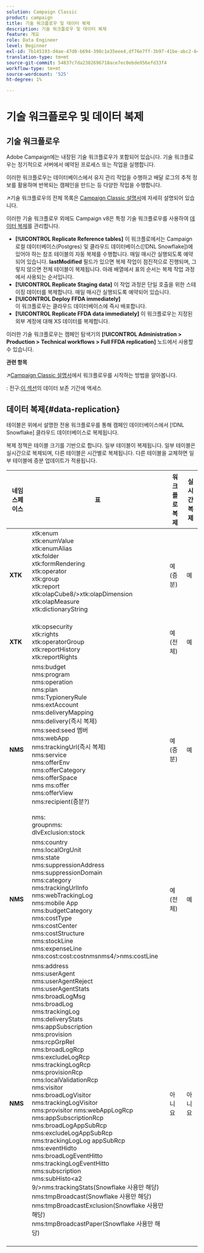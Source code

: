 ```yaml
---
solution: Campaign Classic
product: campaign
title: 기술 워크플로우 및 데이터 복제
description: 기술 워크플로우 및 데이터 복제
feature: 개요
role: Data Engineer
level: Beginner
exl-id: 7b145193-d4ae-47d0-b694-398c1e35eee4,df76e7ff-3b97-41be-abc2-640748680ff3
translation-type: tm+mt
source-git-commit: 54837c7da2382696718ace7ec0ebde956efd33f4
workflow-type: tm+mt
source-wordcount: '525'
ht-degree: 1%

---
```


# 기술 워크플로우 및 데이터 복제

## 기술 워크플로우

Adobe Campaign에는 내장된 기술 워크플로우가 포함되어 있습니다. 기술 워크플로우는 정기적으로 서버에서 예약된 프로세스 또는 작업을 실행합니다.

이러한 워크플로우는 데이터베이스에서 유지 관리 작업을 수행하고 배달 로그의 추적 정보를 활용하며 반복되는 캠페인을 만드는 등 다양한 작업을 수행합니다.

:arrow_upper_right:기술 워크플로우의 전체 목록은 [Campaign Classic 설명서](https://experienceleague.adobe.com/docs/campaign-classic/using/automating-with-workflows/advanced-management/about-technical-workflows.html?lang=en#overview)에 자세히 설명되어 있습니다.

이러한 기술 워크플로우 외에도 Campaign v8은 특정 기술 워크플로우를 사용하여 [데이터 복제](#data-replication)를 관리합니다.

* **[!UICONTROL Replicate Reference tables]**
이 워크플로에서는 Campaign 로컬 데이터베이스(Postgres) 및 클라우드 데이터베이스([!DNL Snowflake])에 있어야 하는 참조 테이블의 자동 복제를 수행합니다. 매일 매시간 실행되도록 예약되어 있습니다. **lastModified** 필드가 있으면 복제 작업이 점진적으로 진행되며, 그렇지 않으면 전체 테이블이 복제됩니다. 아래 배열에서 표의 순서는 복제 작업 과정에서 사용되는 순서입니다.
* **[!UICONTROL Replicate Staging data]**
이 작업 과정은 단일 호출을 위한 스테이징 데이터를 복제합니다. 매일 매시간 실행되도록 예약되어 있습니다.
* **[!UICONTROL Deploy FFDA immediately]**\
   이 워크플로우는 클라우드 데이터베이스에 즉시 배포합니다.
* **[!UICONTROL Replicate FFDA data immediately]**
이 워크플로우는 지정된 외부 계정에 대해 XS 데이터를 복제합니다.

이러한 기술 워크플로우는 캠페인 탐색기의 **[!UICONTROL Administration > Production > Technical workflows > Full FFDA replication]** 노드에서 사용할 수 있습니다.


**관련 항목**

:arrow_upper_right:[Campaign Classic 설명서](https://experienceleague.adobe.com/docs/campaign-classic/using/automating-with-workflows/introduction/about-workflows.html?lang=en#automating-with-workflows)에서 워크플로우를 시작하는 방법을 알아봅니다.

: 전구:[이 섹션](../dev/datamodel-best-practices.md#data-retention)의 데이터 보존 기간에 액세스


## 데이터 복제{#data-replication}

테이블은 위에서 설명한 전용 워크플로우를 통해 캠페인 데이터베이스에서 [!DNL Snowflake] 클라우드 데이터베이스로 복제됩니다.

복제 정책은 테이블 크기를 기반으로 합니다. 일부 테이블이 복제됩니다. 일부 테이블은 실시간으로 복제되며, 다른 테이블은 시간별로 복제됩니다. 다른 테이블을 교체하면 일부 테이블에 증분 업데이트가 적용됩니다.

| 네임스페이스 | 표 | 워크플로 복제 | 실시간 복제 |
| --------- | ---------------------------------------------------------------------------------------------------------------------------------------------------------------------------------------------------------------------------------------------------------------------------------------------------------------------------------------------------------------------------------------------------------------------------------------------------------------------------------------------------------------------------------------------------------------------------------------------------------------------------------------------------------------------------------------------------------------------------------------------------------------------------------------------------------------------------------------------------------------- | -------------------- | --------------------- |
| **XTK** | xtk:enum<br>xtk:enumValue<br>xtk:enumAlias<br>xtk:folder<br>xtk:formRendering<br>xtk:operator<br>xtk:group<br>xtk:report<br>xtk:olapCube8/>xtk:olapDimension<br>xtk:olapMeasure<br>xtk:dictionaryString<br><br> | 예(증분) | 예 |
| **XTK** | xtk:opsecurity<br>xtk:rights<br>xtk:operatorGroup<br>xtk:reportHistory<br>xtk:reportRights | 예(전체) | 예 |
| **NMS** | nms:budget<br>nms:program<br>nms:operation<br>nms:plan<br>nms:TypioneryRule<br>nms:extAccount<br>nms:deliveryMapping<br>nms:delivery(즉시 복제)<br>nms:seed:seed 멤버<br>nms:webApp<br>nms:trackingUrl(즉시 복제)<br>nms:service<br>nms:offerEnv<br>nms:offerCategory<br>nms:offerSpace<br>nms ms:offer<br>nms:offerView<br>nms:recipient(증분?)<br><br>nms:<br>groupnms:<br>dlvExclusion:stock | 예(증분) | 예 |
| **NMS** | nms:country<br>nms:localOrgUnit<br>nms:state<br>nms:suppressionAddress<br>nms:suppressionDomain<br>nms:category<br>nms:trackingUrlInfo<br>nms:webTrackingLog<br>nms:mobile App<br>nms:budgetCategory<br>nms:costType<br>nms:costCenter<br>nms:costStructure<br>nms:stockLine<br>nms:expenseLine<br>nms:cost:cost:costnmsnms4/>nms:costLine | 예(전체) | 예 |
| **NMS** | nms:address<br>nms:userAgent<br>nms:userAgentReject<br>nms:userAgentStats<br>nms:broadLogMsg<br>nms:broadLog<br>nms:trackingLog<br>nms:deliveryStats <br>nms:appSubscription<br>nms:provision<br>nms:rcpGrpRel<br>nms:broadLogRcp<br>nms:excludeLogRcp<br>nms:trackingLogRcp<br>nms:provisionRcp<br>nms:localValidationRcp<br>nms:visitor<br>nms:broadLogVisitor<br>nms:trackingLogVisitor<br>nms:provisitor nms:webAppLogRcp<br>nms:appSubscriptionRcp<br>nms:broadLogAppSubRcp<br>nms:excludeLogAppSubRcp<br>nms:trackingLogLog appSubRcp<br>nms:eventHidto<br>nms:broadLogEventHitto<br>nms:trackingLogEventHitto<br>nms:subscription<br>nms:subHisto&lt;a2 9/>nms:trackingStats(Snowflake 사용만 해당)<br>nms:tmpBroadcast(Snowflake 사용만 해당)<br>nms:tmpBroadcastExclusion(Snowflake 사용만 해당)<br>nms:tmpBroadcastPaper(Snowflake 사용만 해당)<br><br> | 아니요 | 아니요 |

